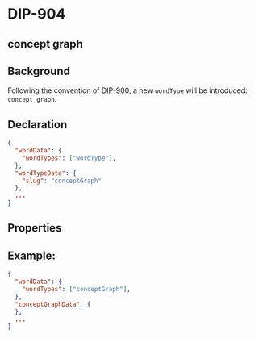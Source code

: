 DIP-904
======

concept graph
------------------------------

## Background

Following the convention of [DIP-900](900.md), a new `wordType` will be introduced: `concept graph`.

## Declaration

```json
{
  "wordData": {
    "wordTypes": ["wordType"],
  },
  "wordTypeData": {
    "slug": "conceptGraph"
  },
  ...
}
```

## Properties



## Example:

```json
{
  "wordData": {
    "wordTypes": ["conceptGraph"],
  },
  "conceptGraphData": {
  },
  ...
}
```



